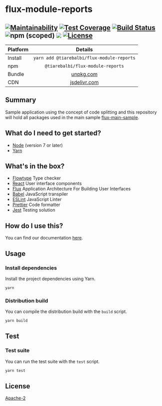# flux-module-reports

[![Maintainability](https://api.codeclimate.com/v1/badges/40c4f2c4e9ef9df6c270/maintainability)](https://codeclimate.com/github/tiarebalbi/flux-module-reports/maintainability)
[![Test Coverage](https://api.codeclimate.com/v1/badges/40c4f2c4e9ef9df6c270/test_coverage)](https://codeclimate.com/github/tiarebalbi/flux-module-reports/test_coverage)
[![Build Status](https://travis-ci.org/tiarebalbi/flux-module-reports.svg?branch=master)](https://travis-ci.org/tiarebalbi/flux-module-reports)
![npm (scoped)](https://img.shields.io/npm/v/@tiarebalbi/flux-module-reports.svg)
[![](https://data.jsdelivr.com/v1/package/npm/@tiarebalbi/flux-module-reports/badge)](https://www.jsdelivr.com/package/npm/@tiarebalbi/flux-module-reports)
[![License](https://img.shields.io/badge/License-Apache%202.0-blue.svg)](https://opensource.org/licenses/Apache-2.0)
----

| Platform       | Details                                    |
| -------------- |:------------------------------------------:|
| Install        | `yarn add @tiarebalbi/flux-module-reports` |
| npm            | `@tiarebalbi/flux-module-reports`          |
| Bundle         | [unpkg.com](https://unpkg.com/@tiarebalbi/flux-module-reports)  |
| CDN            | [jsdelivr.com](https://www.jsdelivr.com/package/npm/@tiarebalbi/flux-module-reports)  |

## Summary

Sample application using the concept of code splitting and this repository will hold all packages used in the
main sample [flux-main-sample](https://github.com/tiarebalbi/flux-main-sample).

## What do I need to get started?

- [Node](https://nodejs.org/en/download/) (version 7 or later)
- [Yarn](https://yarnpkg.com/lang/en/docs/install/)

## What's in the box?

- [Flowtype](https://flowtype.org/) Type checker
- [React](https://facebook.github.io/react/) User interface components
- [Flux](http://facebook.github.io/flux/) Application Architecture For Building User Interfaces
- [Babel](https://babeljs.io/) JavaScript transpiler
- [ESLint](http://eslint.org/) JavaScript Linter
- [Prettier](https://github.com/prettier/prettier) Code formatter
- [Jest](https://facebook.github.io/jest/) Testing solution

## How do I use this?

You can find our documentation [here](./docs/README.md).

## Usage

### Install dependencies

Install the project dependencies using Yarn.

```bash
yarn
```

### Distribution build

You can compile the distribution build with the `build` script.

```bash
yarn build
```
## Test

### Test suite

You can run the test suite with the `test` script.

```bash
yarn test
```

## License

[Apache-2](LICENSE)

